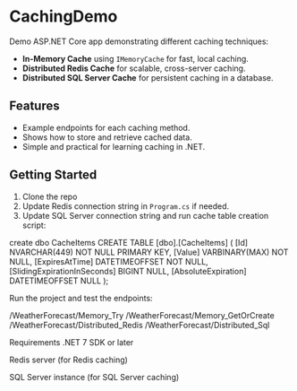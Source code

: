 # CachingDemo

Demo ASP.NET Core app demonstrating different caching techniques:

- **In-Memory Cache** using `IMemoryCache` for fast, local caching.
- **Distributed Redis Cache** for scalable, cross-server caching.
- **Distributed SQL Server Cache** for persistent caching in a database.

## Features

- Example endpoints for each caching method.
- Shows how to store and retrieve cached data.
- Simple and practical for learning caching in .NET.

## Getting Started

1. Clone the repo  
2. Update Redis connection string in `Program.cs` if needed.  
3. Update SQL Server connection string and run cache table creation script:  

create dbo CacheItems
CREATE TABLE [dbo].[CacheItems] (
    [Id] NVARCHAR(449) NOT NULL PRIMARY KEY,
    [Value] VARBINARY(MAX) NOT NULL,
    [ExpiresAtTime] DATETIMEOFFSET NOT NULL,
    [SlidingExpirationInSeconds] BIGINT NULL,
    [AbsoluteExpiration] DATETIMEOFFSET NULL
);


Run the project and test the endpoints:

/WeatherForecast/Memory_Try
/WeatherForecast/Memory_GetOrCreate
/WeatherForecast/Distributed_Redis
/WeatherForecast/Distributed_Sql


Requirements
.NET 7 SDK or later

Redis server (for Redis caching)

SQL Server instance (for SQL Server caching)
